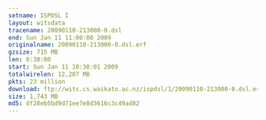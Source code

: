 ```yaml
---
setname: ISPDSL I
layout: witsdata
tracename: 20090110-213000-0.dsl
end: Sun Jan 11 11:00:00 2009
originalname: 20090110-213000-0.dsl.erf
gzsize: 715 MB
len: 0:30:00
start: Sun Jan 11 10:30:01 2009
totalwirelen: 12,207 MB
pkts: 23 million
download: ftp://wits.cs.waikato.ac.nz/ispdsl/1/20090110-213000-0.dsl.erf.gz
size: 1,743 MB
md5: df28eb5bd9d71ee7e8d3616c3c49ad82
---
```

